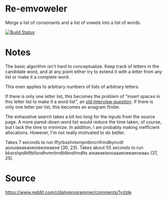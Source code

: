 # Re-emvoweler

Merge a list of consonants and a list of vowels into a list of words.

[![Build Status](https://travis-ci.org/petertseng-dp/reemvoweler.svg?branch=master)](https://travis-ci.org/petertseng-dp/reemvoweler)

# Notes

The basic algorithm isn't hard to conceptualize.
Keep track of letters in the candidate word, and at any point either try to extend it with a letter from any list or make it a complete word.

This even applies to arbitrary numbers of lists of arbitrary letters.

If there is only one letter list, this becomes the problem of "insert spaces in this letter list to make it a word list", an [old interview question](http://thenoisychannel.com/2011/08/08/retiring-a-great-interview-problem).
If there is only one letter per list, this becomes an anagram finder.

The exhaustive search takes a bit too long for the inputs from the source page.
A more pared-down word list would reduce the time taken, of course, but I lack the time to minimize.
In addition, I am probably making inefficient allocations.
However, I'm not really motivated to do better.

Takes 7 seconds to run llfyrbsshvtsmpntbncnfrmdbyncdt aoouiaeaeaoeoieeoieaeoe (30, 23).
Takes about 55 seconds to run bbsrshpdlkftbllsndhvmrbndblbnsthndlts aieaeaeieooaaaeoeeaeoeaau (37, 25).

# Source

https://www.reddit.com/r/dailyprogrammer/comments/1yzlde
